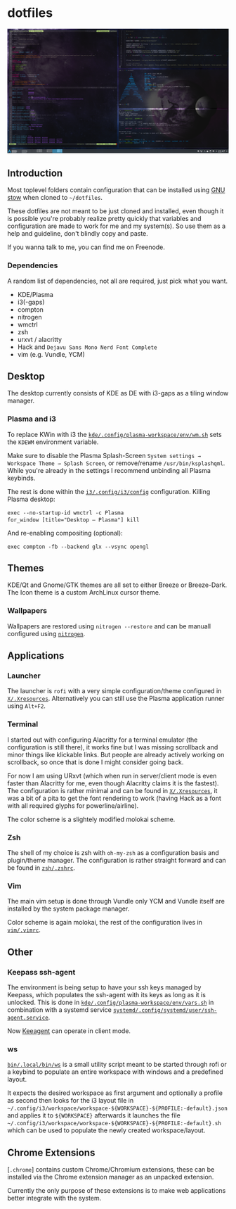 dotfiles
========

![terminals screenshot](.meta/images/terminals.png)


## Introduction

Most toplevel folders contain configuration that can be installed using
[GNU stow](https://www.gnu.org/software/stow/manual/stow.html) when cloned to `~/dotfiles`.

These dotfiles are not meant to be just cloned and installed, even though it is
possible you're probably realize pretty quickly that variables and configuration
are made to work for me and my system(s). So use them as a help and guideline,
don't blindly copy and paste.

If you wanna talk to me, you can find me on Freenode.

### Dependencies

A random list of dependencies, not all are required, just pick what you want.

* KDE/Plasma
* i3(-gaps)
* compton
* nitrogen
* wmctrl
* zsh
* urxvt / alacritty
* Hack and `Dejavu Sans Mono Nerd Font Complete`
* vim (e.g. Vundle, YCM)


## Desktop

The desktop currently consists of KDE as DE with i3-gaps as a tiling window manager.

### Plasma and i3

To replace KWin with i3 the [`kde/.config/plasma-workspace/env/wm.sh`](kde/.config/plasma-workspace/env/wm.sh)
sets the `KDEWM` environment variable.

Make sure to disable the Plasma Splash-Screen `System settings → Workspace Theme → Splash Screen`,
or remove/rename `/usr/bin/ksplashqml`. While you're already in the settings I recommend
unbinding all Plasma keybinds.

The rest is done within the [`i3/.config/i3/config`](i3/.config/i3/config) configuration.
Killing Plasma desktop:

```
exec --no-startup-id wmctrl -c Plasma
for_window [title="Desktop — Plasma"] kill
```

And re-enabling compositing (optional):

```
exec compton -fb --backend glx --vsync opengl
```

## Themes

KDE/Qt and Gnome/GTK themes are all set to either Breeze or Breeze-Dark.
The Icon theme is a custom ArchLinux cursor theme.

### Wallpapers

Wallpapers are restored using `nitrogen --restore` and can be manuall configured using
[`nitrogen`](http://projects.l3ib.org/nitrogen/).

## Applications

### Launcher

The launcher is `rofi` with a very simple configuration/theme configured in
[`X/.Xresources`](X/.Xresources). Alternatively you can still use the Plasma
application runner using `Alt+F2`.

### Terminal

I started out with configuring Alacritty for a terminal emulator (the configuration
is still there), it works fine but I was missing scrollback and minor things like
klickable links. But people are already actively working on scrollback, so once
that is done I might consider going back.

For now I am using URxvt (which when run in server/client mode is even faster than
Alacritty for me, even though Alacritty claims it is the fastest). The configuration
is rather minimal and can be found in [`X/.Xresources`](X/.Xresources), it was a
bit of a pita to get the font rendering to work (having Hack as a font with
all required glyphs for powerline/airline).

The color scheme is a slightely modified molokai scheme.

### Zsh

The shell of my choice is zsh with `oh-my-zsh` as a configuration basis and
plugin/theme manager. The configuration is rather straight forward and can be found
in [`zsh/.zshrc`](zsh/.zshrc).

### Vim

The main vim setup is done through Vundle only YCM and Vundle itself are installed
by the system package manager.

Color scheme is again molokai, the rest of the configuration lives in
[`vim/.vimrc`](vim/.vimrc).


## Other

### Keepass ssh-agent

The environment is being setup to have your ssh keys managed by Keepass,
which populates the ssh-agent with its keys as long as it is unlocked.
This is done in [`kde/.config/plasma-workspace/env/vars.sh`](kde/.config/plasma-workspace/env/vars.sh)
in combination with a systemd service
[`systemd/.config/systemd/user/ssh-agent.service`](systemd/.config/systemd/user/ssh-agent.service).

Now [Keeagent](https://github.com/dlech/KeeAgent) can operate in client mode.

### ws

[`bin/.local/bin/ws`](bin/.local/bin/ws) is a small utility script meant to be started
through rofi or a keybind to populate an entire workspace with windows and a predefined
layout.

It expects the desired workspace as first argument and optionally a profile as second
then looks for the i3 layout file in
`~/.config/i3/workspace/workspace-${WORKSPACE}-${PROFILE:-default}.json` and applies it
to `${WORKSPACE}` afterwards it launches the file
`~/.config/i3/workspace/workspace-${WORKSPACE}-${PROFILE:-default}.sh` which can be
used to populate the newly created workspace/layout.

## Chrome Extensions

[`.chrome`] contains custom Chrome/Chromium extensions, these can be installed via
the Chrome extension manager as an unpacked extension.

Currently the only purpose of these extensions is to make web applications better
integrate with the system.

